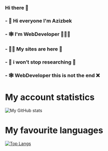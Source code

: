 ### Hi there 👋
### - 👋  Hi everyone I'm Azizbek
### - 🕸  I'm WebDeveloper 👨🏻‍💻
### - 👍🏻 My sites are here 👀 
### - 🛑 i won’t stop researching 🛑 
### - 🕸  WebDeveloper this is not the end ❌

<!--
**Azizbek911/azizbek911** is a ✨ _special_ ✨ repository because its `README.md` (this file) appears on your GitHub profile.

Here are some ideas to get you started:

-->
# My account statistics 

![My GitHub stats](https://github-readme-stats.vercel.app/api?username=azizbek911&show_icons=true&theme=dracula)

# My favourite languages

[![Top Langs](https://github-readme-stats.vercel.app/api/top-langs/?username=azizbek911)](https://github.com/anuraghazra/github-readme-stats)

